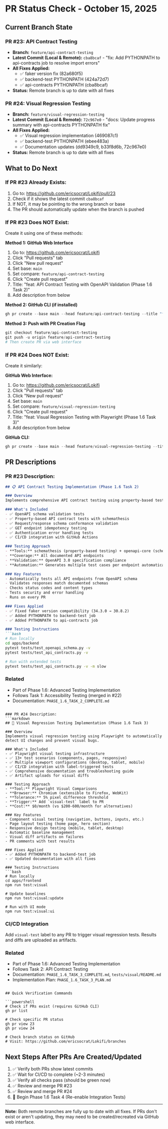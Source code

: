 # PR Status Check - October 15, 2025

## Current Branch State

### PR #23: API Contract Testing
- **Branch:** `feature/api-contract-testing`
- **Latest Commit (Local & Remote):** `cba8bcaf` - "fix: Add PYTHONPATH to api-contracts job to resolve import errors"
- **All Fixes Applied:**
  - ✅ faker version fix (82a680f5)
  - ✅ backend-test PYTHONPATH (424a72d7)
  - ✅ api-contracts PYTHONPATH (cba8bcaf)
- **Status:** Remote branch is up to date with all fixes

### PR #24: Visual Regression Testing
- **Branch:** `feature/visual-regression-testing`
- **Latest Commit (Local & Remote):** `72c967e0` - "docs: Update progress summary with api-contracts PYTHONPATH fix"
- **All Fixes Applied:**
  - ✅ Visual regression implementation (469087c1)
  - ✅ backend-test PYTHONPATH (ebee483a)
  - ✅ Documentation updates (dd9349c9, b33f8d6b, 72c967e0)
- **Status:** Remote branch is up to date with all fixes

## What to Do Next

### If PR #23 Already Exists:
1. Go to: https://github.com/ericsocrat/Lokifi/pull/23
2. Check if it shows the latest commit `cba8bcaf`
3. If NOT, it may be pointing to the wrong branch or base
4. The PR should automatically update when the branch is pushed

### If PR #23 Does NOT Exist:
Create it using one of these methods:

**Method 1: GitHub Web Interface**
1. Go to: https://github.com/ericsocrat/Lokifi
2. Click "Pull requests" tab
3. Click "New pull request"
4. Set base: `main`
5. Set compare: `feature/api-contract-testing`
6. Click "Create pull request"
7. Title: "feat: API Contract Testing with OpenAPI Validation (Phase 1.6 Task 2)"
8. Add description from below

**Method 2: GitHub CLI (if installed)**
```powershell
gh pr create --base main --head feature/api-contract-testing --title "feat: API Contract Testing with OpenAPI Validation (Phase 1.6 Task 2)" --body-file PR_23_DESCRIPTION.md
```

**Method 3: Push with PR Creation Flag**
```powershell
git checkout feature/api-contract-testing
git push -u origin feature/api-contract-testing
# Then create PR via web interface
```

### If PR #24 Does NOT Exist:
Create it similarly:

**GitHub Web Interface:**
1. Go to: https://github.com/ericsocrat/Lokifi
2. Click "Pull requests" tab
3. Click "New pull request"
4. Set base: `main`
5. Set compare: `feature/visual-regression-testing`
6. Click "Create pull request"
7. Title: "feat: Visual Regression Testing with Playwright (Phase 1.6 Task 3)"
8. Add description from below

**GitHub CLI:**
```powershell
gh pr create --base main --head feature/visual-regression-testing --title "feat: Visual Regression Testing with Playwright (Phase 1.6 Task 3)" --body-file PR_24_DESCRIPTION.md
```

## PR Descriptions

### PR #23 Description:
```markdown
## 📋 API Contract Testing Implementation (Phase 1.6 Task 2)

### Overview
Implements comprehensive API contract testing using property-based testing and OpenAPI schema validation.

### What's Included
- ✅ OpenAPI schema validation tests
- ✅ Property-based API contract tests with schemathesis
- ✅ Request/response schema conformance validation
- ✅ GET endpoint idempotency testing
- ✅ Authentication error handling tests
- ✅ CI/CD integration with GitHub Actions

### Testing Approach
- **Tools:** schemathesis (property-based testing) + openapi-core (schema validation)
- **Coverage:** All documented API endpoints
- **Validation:** OpenAPI 3.0 specification compliance
- **Automation:** Generates multiple test cases per endpoint automatically

### Key Features
- Automatically tests all API endpoints from OpenAPI schema
- Validates responses match documented schemas
- Checks status codes and content types
- Tests security and error handling
- Runs on every PR

### Fixes Applied
- ✅ Fixed faker version compatibility (34.3.0 → 30.8.2)
- ✅ Added PYTHONPATH to backend-test job
- ✅ Added PYTHONPATH to api-contracts job

### Testing Instructions
```bash
# Run locally
cd apps/backend
pytest tests/test_openapi_schema.py -v
pytest tests/test_api_contracts.py -v

# Run with extended tests
pytest tests/test_api_contracts.py -v -m slow
```

### Related
- Part of Phase 1.6: Advanced Testing Implementation
- Follows Task 1: Accessibility Testing (merged in #22)
- Documentation: `PHASE_1.6_TASK_2_COMPLETE.md`
```

### PR #24 Description:
```markdown
## 📸 Visual Regression Testing Implementation (Phase 1.6 Task 3)

### Overview
Implements visual regression testing using Playwright to automatically detect UI changes and prevent visual bugs.

### What's Included
- ✅ Playwright visual testing infrastructure
- ✅ 13+ test scenarios (components, pages, responsive)
- ✅ Multiple viewport configurations (desktop, tablet, mobile)
- ✅ CI/CD integration with label-triggered tests
- ✅ Comprehensive documentation and troubleshooting guide
- ✅ Artifact uploads for visual diffs

### Testing Approach
- **Tool:** Playwright Visual Comparisons
- **Browser:** Chromium (extensible to Firefox, WebKit)
- **Tolerance:** 5% pixel difference threshold
- **Trigger:** Add `visual-test` label to PR
- **Cost:** $0/month (vs $200-600/month for alternatives)

### Key Features
- Component visual testing (navigation, buttons, inputs, etc.)
- Page layout testing (home page, hero section)
- Responsive design testing (mobile, tablet, desktop)
- Automatic baseline management
- Visual diff artifacts on failures
- PR comments with test results

### Fixes Applied
- ✅ Added PYTHONPATH to backend-test job
- ✅ Updated documentation with all fixes

### Testing Instructions
```bash
# Run locally
cd apps/frontend
npm run test:visual

# Update baselines
npm run test:visual:update

# Run with UI mode
npm run test:visual:ui
```

### CI/CD Integration
Add `visual-test` label to any PR to trigger visual regression tests. Results and diffs are uploaded as artifacts.

### Related
- Part of Phase 1.6: Advanced Testing Implementation
- Follows Task 2: API Contract Testing
- Documentation: `PHASE_1.6_TASK_3_COMPLETE.md`, `tests/visual/README.md`
- Implementation Plan: `PHASE_1.6_TASK_3_PLAN.md`
```

## Quick Verification Commands

```powershell
# Check if PRs exist (requires GitHub CLI)
gh pr list

# Check specific PR status
gh pr view 23
gh pr view 24

# Check branch status on GitHub
# Visit: https://github.com/ericsocrat/Lokifi/branches
```

## Next Steps After PRs Are Created/Updated

1. ✅ Verify both PRs show latest commits
2. ✅ Wait for CI/CD to complete (~2-3 minutes)
3. ✅ Verify all checks pass (should be green now)
4. ✅ Review and merge PR #23
5. ✅ Review and merge PR #24
6. 🚀 Begin Phase 1.6 Task 4 (Re-enable Integration Tests)

---

**Note:** Both remote branches are fully up to date with all fixes. If PRs don't exist or aren't updating, they may need to be created/recreated via GitHub web interface.

